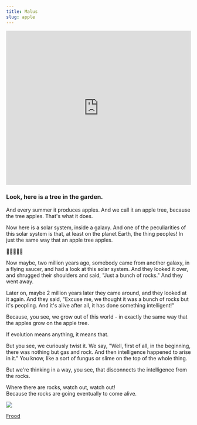 ```yaml
---
title: Malus
slug: apple
---
```


<iframe id="ytplayer" type="text/html"  width="100%" height="420" src="https://www.youtube.com/embed/kG4YnA_bo9s?origin=http://poee.lol&start=182&end=292&showinfo=0&theme=light&modestbranding=1"
  frameborder="0" data-link="http://www.youtube.com/watch?feature=player_detailpage&v=kG4YnA_bo9s#t=182"></iframe><br>

### Look, here is a tree in the garden.

And every summer it produces apples. And we call it an apple tree, because the tree apples. That's what it does.

Now here is a solar system, inside a galaxy. And one of the peculiarities of this solar system is that, at least on the planet Earth, the thing peoples! In just the same way that an apple tree apples.

<p class="center">
🍎🍏🍎🍏🍎
</p>

Now maybe, two million years ago, somebody came from another galaxy, in a flying saucer, and had a look at this solar system. And they looked it over, and shrugged their shoulders and said, "Just a bunch of rocks." And they went away.

Later on, maybe 2 million years later they came around, and they looked at it again. And they said, "Excuse me, we thought it was a bunch of rocks but it's peopling. And it's alive after all, it has done something intelligent!"

Because, you see, we grow out of this world - in exactly the same way that the apples grow on the apple tree.

If evolution means anything, it means that.

But you see, we curiously twist it. We say, "Well, first of all, in the beginning, there was nothing but gas and rock. And then intelligence happened to arise in it." You know, like a sort of fungus or slime on the top of the whole thing.

But we're thinking in a way, you see, that disconnects the intelligence from the rocks.

Where there are rocks, watch out, watch out!
<br>Because the rocks are going eventually to come alive.

<img class="flush" src="/image/appleglow.sm.jpg" data-source="Bart - Flickr" data-link="https://secure.flickr.com/photos/cayusa/4402315029/" data-license="https://creativecommons.org/licenses/by-nc/2.0/">

<a class="next" href="/nom/frood">Frood</a>
